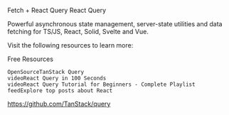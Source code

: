 Fetch + React Query
React Query

Powerful asynchronous state management, server-state utilities and data fetching for TS/JS, React, Solid, Svelte and Vue.

Visit the following resources to learn more:

Free Resources

    OpenSourceTanStack Query
    videoReact Query in 100 Seconds
    videoReact Query Tutorial for Beginners - Complete Playlist
    feedExplore top posts about React
<https://github.com/TanStack/query>
